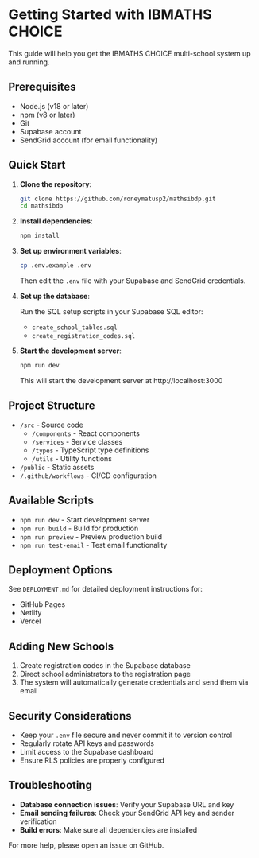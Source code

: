 # Getting Started with IBMATHS CHOICE

This guide will help you get the IBMATHS CHOICE multi-school system up and running.

## Prerequisites

- Node.js (v18 or later)
- npm (v8 or later)
- Git
- Supabase account
- SendGrid account (for email functionality)

## Quick Start

1. **Clone the repository**:
   ```bash
   git clone https://github.com/roneymatusp2/mathsibdp.git
   cd mathsibdp
   ```

2. **Install dependencies**:
   ```bash
   npm install
   ```

3. **Set up environment variables**:
   ```bash
   cp .env.example .env
   ```
   
   Then edit the `.env` file with your Supabase and SendGrid credentials.

4. **Set up the database**:
   
   Run the SQL setup scripts in your Supabase SQL editor:
   
   - `create_school_tables.sql`
   - `create_registration_codes.sql`

5. **Start the development server**:
   ```bash
   npm run dev
   ```
   
   This will start the development server at http://localhost:3000

## Project Structure

- `/src` - Source code
  - `/components` - React components
  - `/services` - Service classes
  - `/types` - TypeScript type definitions
  - `/utils` - Utility functions
- `/public` - Static assets
- `/.github/workflows` - CI/CD configuration

## Available Scripts

- `npm run dev` - Start development server
- `npm run build` - Build for production
- `npm run preview` - Preview production build
- `npm run test-email` - Test email functionality

## Deployment Options

See `DEPLOYMENT.md` for detailed deployment instructions for:

- GitHub Pages
- Netlify
- Vercel

## Adding New Schools

1. Create registration codes in the Supabase database
2. Direct school administrators to the registration page
3. The system will automatically generate credentials and send them via email

## Security Considerations

- Keep your `.env` file secure and never commit it to version control
- Regularly rotate API keys and passwords
- Limit access to the Supabase dashboard
- Ensure RLS policies are properly configured

## Troubleshooting

- **Database connection issues**: Verify your Supabase URL and key
- **Email sending failures**: Check your SendGrid API key and sender verification
- **Build errors**: Make sure all dependencies are installed

For more help, please open an issue on GitHub.
